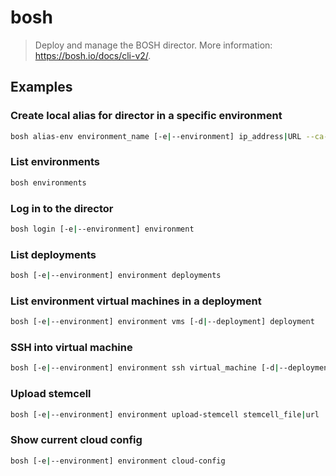 # bosh

> Deploy and manage the BOSH director. More information: <https://bosh.io/docs/cli-v2/>.

## Examples

### Create local alias for director in a specific environment

```bash
bosh alias-env environment_name [-e|--environment] ip_address|URL --ca-cert ca_certificate
```

### List environments

```bash
bosh environments
```

### Log in to the director

```bash
bosh login [-e|--environment] environment
```

### List deployments

```bash
bosh [-e|--environment] environment deployments
```

### List environment virtual machines in a deployment

```bash
bosh [-e|--environment] environment vms [-d|--deployment] deployment
```

### SSH into virtual machine

```bash
bosh [-e|--environment] environment ssh virtual_machine [-d|--deployment] deployment
```

### Upload stemcell

```bash
bosh [-e|--environment] environment upload-stemcell stemcell_file|url
```

### Show current cloud config

```bash
bosh [-e|--environment] environment cloud-config
```
